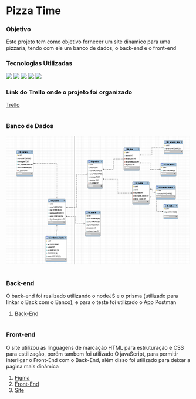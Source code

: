 # Pizza Time

### Objetivo
Este projeto tem como objetivo fornecer um site dinamico para uma pizzaria, tendo com ele um banco de dados, o back-end e o front-end


### Tecnologias Utilizadas

<img height="40em" src="https://cdn.jsdelivr.net/gh/devicons/devicon/icons/vscode/vscode-original.svg" /> <img height="40em" src="https://cdn.iconscout.com/icon/free/png-128/postman-3521648-2945092.png"/>
<img height="40em" src="https://cdn.jsdelivr.net/gh/devicons/devicon/icons/figma/figma-original.svg" /> <img height="40em" src="https://cdn.jsdelivr.net/gh/devicons/devicon/icons/git/git-original.svg" /> 
<img height="40em" src="https://dashboard.snapcraft.io/site_media/appmedia/2020/04/mysql-workbench.png">
           

### Link do Trello onde o projeto foi organizado 
 <a href="https://trello.com/invite/projetopizzatime/ATTI21cd4733a7226de98ec7cb1862423dc49C21E2B9"> Trello</a>

#

### Banco de Dados

<img height="350em" width="500em" src="./img/banco.png" alt="">   

#

### Back-end

O back-end foi realizado utilizando o nodeJS e o prisma (utilizado para linkar o Back com o Banco), e para o teste foi utilizado o App Postman

1. <a href="https://github.com/arthuraugusn/pizza-time-back-end">Back-End</a>

#

### Front-end

O site utilizou as linguagens de marcação HTML para estruturação e CSS para estilização, porém tambem foi utilizado O javaScript, para permitir interligar o Front-End com o Back-End, além disso foi utilizado para deixar a pagina mais dinámica 

1. <a href="https://www.figma.com/file/MXa6NKlw0thT81J3xqLMdn/Protótipo?node-id=0%3A1&t=Aa6FHLd6QHsenSbp-0"> Figma</a>
2. <a href="https://github.com/HeitorPontieri/pizza-frontend">Front-End</a>
3. <a href="heitorpontieri.github.io/pizza-frontend/">Site</a>





